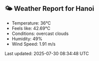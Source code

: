 <!-- WEATHER-START -->
## 🌤 Weather Report for Hanoi

- Temperature: 36°C
- Feels like: 42.69°C
- Conditions: overcast clouds
- Humidity: 49%
- Wind Speed: 1.91 m/s

Last updated: 2025-07-30 08:34:48 UTC
<!-- WEATHER-END -->
